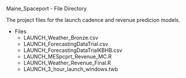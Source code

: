 Maine_Spaceport -  File Directory

The project files for the launch cadence and revenue predicion models. 

  - Files 
 	 - LAUNCH_Weather_Bronze.csv
	 - LAUNCH_ForecastingDataTrial.csv
	 - LAUNCH_ForecastingDataTrialKBHB.csv
	 - LAUNCH_MESpcprt_Revenue_MC.R
	 - LAUNCH_Weather_Revenue_Final.R
	 - LAUNCH_3_hour_launch_windows.twb
